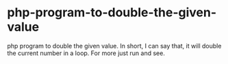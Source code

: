 # php-program-to-double-the-given-value
php program to double the given value.
In short, I can say that, it will double the current number in a loop.
For more just run and see.
